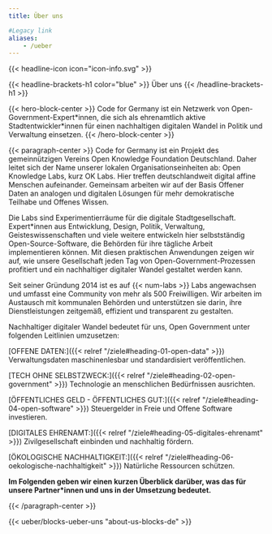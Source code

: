 ```yaml
---
title: Über uns

#Legacy link
aliases:
    - /ueber
---
```


{{< headline-icon icon="icon-info.svg" >}}

{{< headline-brackets-h1 color="blue" >}}
Über uns
{{< /headline-brackets-h1 >}}


{{< hero-block-center >}}
Code for Germany ist ein Netzwerk von Open-Government-Expert\*innen, die sich als ehrenamtlich aktive Stadtentwickler\*innen für einen nachhaltigen digitalen Wandel in Politik und Verwaltung einsetzen.
{{< /hero-block-center >}}


{{< paragraph-center >}}
Code for Germany ist ein Projekt des gemeinnützigen Vereins Open Knowledge Foundation Deutschland. Daher leitet sich der Name unserer lokalen Organisationseinheiten ab: Open Knowledge Labs, kurz OK Labs. Hier treffen deutschlandweit digital affine Menschen aufeinander. Gemeinsam arbeiten wir auf der Basis Offener Daten an analogen und digitalen Lösungen für mehr demokratische Teilhabe und Offenes Wissen.

Die Labs sind Experimentierräume für die digitale Stadtgesellschaft. Expert\*innen aus Entwicklung, Design, Politik, Verwaltung, Geisteswissenschaften und viele weitere entwickeln hier selbstständig Open-Source-Software, die Behörden für ihre tägliche Arbeit implementieren können. Mit diesen praktischen Anwendungen zeigen wir auf, wie unsere Gesellschaft jeden Tag von Open-Government-Prozessen profitiert und ein nachhaltiger digitaler Wandel gestaltet werden kann.

Seit seiner Gründung 2014 ist es auf {{< num-labs >}} Labs angewachsen und umfasst eine Community von mehr als 500 Freiwilligen. Wir arbeiten im Austausch mit kommunalen Behörden und unterstützen sie darin, ihre Dienstleistungen zeitgemäß, effizient und transparent zu gestalten.

Nachhaltiger digitaler Wandel bedeutet für uns, Open Government unter folgenden Leitlinien umzusetzen:

[OFFENE DATEN:]({{< relref "/ziele#heading-01-open-data" >}}) Verwaltungsdaten maschinenlesbar und standardisiert veröffentlichen.

[TECH OHNE SELBSTZWECK:]({{< relref "/ziele#heading-02-open-government" >}}) Technologie an menschlichen Bedürfnissen ausrichten.

[ÖFFENTLICHES GELD - ÖFFENTLICHES GUT:]({{< relref "/ziele#heading-04-open-software" >}}) Steuergelder in Freie und Offene Software
investieren.

[DIGITALES EHRENAMT:]({{< relref "/ziele#heading-05-digitales-ehrenamt" >}}) Zivilgesellschaft einbinden und nachhaltig fördern.

[ÖKOLOGISCHE NACHHALTIGKEIT:]({{< relref "/ziele#heading-06-oekologische-nachhaltigkeit" >}}) Natürliche Ressourcen schützen.

**Im Folgenden geben wir einen kurzen Überblick darüber, was das für unsere Partner\*innen und uns in der Umsetzung bedeutet.**

{{< /paragraph-center  >}}


{{< ueber/blocks-ueber-uns "about-us-blocks-de" >}}
